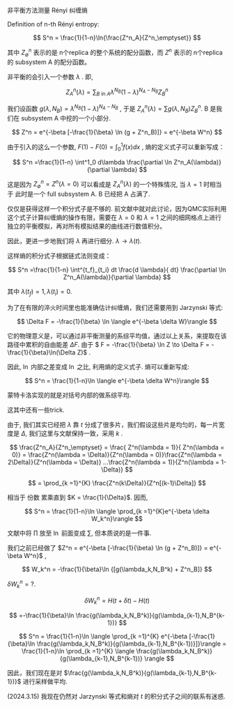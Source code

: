 非平衡方法测量 Rényi 纠缠熵

Definition of n-th Rényi entropy:


$$
S^n = \frac{1}{1-n}\ln{\frac{Z^n_A}{Z^n_\emptyset}}
$$


其中 $Z^n_{\emptyset}$ 表示的是 n个replica 的整个系统的配分函数，而 $Z^n$ 表示的 n个replica 的 subsystem A 的配分函数。  

非平衡的会引入一个参数 $\lambda$ . 即,  


$$
Z_A^n(\lambda) = \sum_{B \text{ in }A} \lambda^{N_B} (1-\lambda)^{N_A-N_B} Z_B^n
$$


我们设函数 $g(\lambda,N_B) = \lambda^{N_B} (1-\lambda)^{N_A-N_B}$ , 于是 $Z_A^n(\lambda) = \sum  g(\lambda,N_B) Z_B^n$.   B 是我们在 subsystem A 中挖的一个小部分.  


$$
Z^n = e^{-\beta [-\frac{1}{\beta} \ln (g  + Z^n_B)]} = e^{-\beta W^n}
$$


  

  

由于引入的这么一个参数, $F(1)-F(0) = \int^1_0 f(x)dx$ , 熵的定义式子可以重新写成：  


$$
S^n =\frac{1}{1-n} \int^1_0 d\lambda \frac{\partial \ln Z^n_A(\lambda)}{\partial \lambda}
$$


这是因为  $Z^n_{\emptyset} = Z^n(\lambda = 0)$ 可以看成是 $Z^n_A(\lambda)$ 的一个特殊情况,  当 $\lambda = 1$ 时相当于 此时是一个 full subsystem A.  B 已经把 A 占满了.



仅仅是获得这样一个积分式子是不够的.   前文献中就对此讨论，因为QMC实际利用这个式子计算纠缠熵的操作有限，需要在 $\lambda = 0$ 和 $\lambda = 1$ 之间的细网格点上进行独立的平衡模拟，再对所有模拟结果的曲线进行数值积分。  

因此，更进一步地我们将 $\lambda$ 再进行细分.  $\lambda \to \lambda(t)$.  

  

这样熵的积分式子根据链式法则变成：  


$$
S^n =\frac{1}{1-n} \int^{t_f}_{t_i} dt \frac{d \lambda}{ dt} \frac{\partial \ln Z^n_A(\lambda)}{\partial \lambda}
$$

其中 $\lambda(t_f)=1, \lambda(t_i) = 0$.  

  

为了在有限的淬火时间里也能准确估计纠缠熵，我们还需要用到 Jarzynski 等式:  


$$
\Delta F = -\frac{1}{\beta} \ln \langle e^{-\beta \delta W}\rangle
$$


它的物理意义是，可以通过非平衡测量的系综平均值，通过以上关系，来提取在该路径中累积的自由能差 $\Delta F$.  由于 $ F = -\frac{1}{\beta} \ln Z \to \Delta F = -\frac{1}{\beta}\ln(\Delta Z)$ .  

因此, $\ln$ 内部之差变成 $\ln$ 之比, 利用熵的定义式子.  熵可以重新写成:  


$$
S^n = \frac{1}{1-n}\ln \langle e^{-\beta \delta W^n}\rangle
$$


蒙特卡洛实现的就是对括号内部的做系综平均.  

  



这其中还有一些trick.  

由于,  我们其实已经把 $\lambda$ 靠 $t$ 分成了很多片，我们假设这些片是均匀的，每一片宽度是 $\Delta$, 我们这里与文献保持一致，采用 $k$ .


$$
\frac{Z^n_A}{Z^n_\emptyset} = \frac{ Z^n(\lambda = 1)}{ Z^n(\lambda = 0)} = \frac{Z^n(\lambda = \Delta)}{Z^n(\lambda = 0)}\frac{Z^n(\lambda = 2\Delta)}{Z^n(\lambda = \Delta)} ...\frac{Z^n(\lambda = 1)}{Z^n(\lambda = 1-\Delta)}
$$

$$
= \prod_{k =1}^{K} \frac{Z^n(k\Delta)}{Z^n[(k-1)\Delta]}
$$


相当于 份数 累乘直到 $K = \frac{1}{\Delta}$.  因而,  


$$
S^n = \frac{1}{1-n}\ln \langle \prod_{k =1}^{K}e^{-\beta \delta W_k^n}\rangle
$$

文献中将 $\prod$ 放至 $\ln$ 前面变成 $\sum$, 但本质说的是一件事.  

  

我们之前已经做了 $Z^n = e^{-\beta [-\frac{1}{\beta} \ln (g  + Z^n_B)]} = e^{-\beta W^n}$ ,  


$$
W_k^n = -\frac{1}{\beta}\ln {[g(\lambda_k,N_B^k)  + Z^n_B]}
$$  
  
$\delta W_k^n = ?$. 


$$
\delta W_k^n = H(t+\delta t)-H(t) 
$$

$$
=-\frac{1}{\beta}\ln \frac{g(\lambda_k,N_B^k)}{g(\lambda_{k-1},N_B^{k-1})}
$$



 
$$
S^n = \frac{1}{1-n}\ln \langle \prod_{k =1}^{K} e^{-\beta [-\frac{1}{\beta}\ln \frac{g(\lambda_k,N_B^k)}{g(\lambda_{k-1},N_B^{k-1})}]}\rangle =
\frac{1}{1-n}\ln \prod_{k =1}^{K} \langle \frac{g(\lambda_k,N_B^k)}{g(\lambda_{k-1},N_B^{k-1})} \rangle
$$


因此，我们现在是对 $\frac{g(\lambda_k,N_B^k)}{g(\lambda_{k-1},N_B^{k-1})}$ 进行采样做平均.



(2024.3.15) 我现在仍然对 Jarzynski 等式和熵对 $t$ 的积分式子之间的联系有迷惑.
